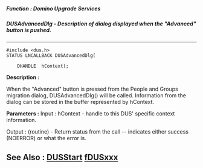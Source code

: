 ##### Function : Domino Upgrade Services
##### DUSAdvancedDlg - Description of dialog displayed when the "Advanced" button is pushed.
---
```
#include <dus.h>
STATUS LNCALLBACK DUSAdvancedDlg(

	DHANDLE  hContext);
```
**Description :**

When the "Advanced" button is pressed from the People and Groups migration 
dialog, DUSAdvancedDlg() will be called.  Information from the dialog can be 
stored in the buffer represented by hContext.

**Parameters :**
Input :
hContext  -  handle to this DUS' specific context information.

Output :
(routine)  -  Return status from the call -- indicates either success (NOERROR) or what the error is.



**See Also :**
[DUSStart](/domino-c-api-docs/reference/Func/DUSStart)
[fDUSxxx](/domino-c-api-docs/reference/Symb/fDUSxxx)
---
